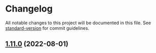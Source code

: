 # Changelog

All notable changes to this project will be documented in this file. See [standard-version](https://github.com/conventional-changelog/standard-version) for commit guidelines.

## [1.11.0](https://gitlab.com/kasungihan.dev/git-testing/compare/v1.0.5...v1.11.0) (2022-08-01)
